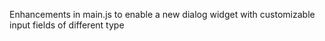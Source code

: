 Enhancements in main.js to enable a new dialog widget with customizable input fields of different type
